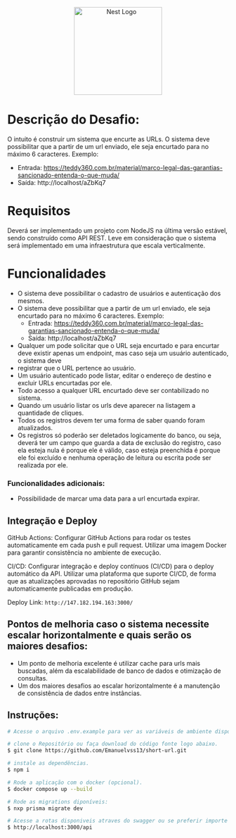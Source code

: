 <p align="center">
  <a href="http://nestjs.com/" target="blank"><img src="https://nestjs.com/img/logo-small.svg" width="200" alt="Nest Logo" /></a>
</p>

[circleci-image]: https://img.shields.io/circleci/build/github/nestjs/nest/master?token=abc123def456
[circleci-url]: https://circleci.com/gh/nestjs/nest



# Descrição do Desafio:
 O intuito é construir um sistema que encurte as URLs.
 O sistema deve possibilitar que a partir de um url enviado, ele seja encurtado para no máximo 6 caracteres. Exemplo:
  - Entrada: https://teddy360.com.br/material/marco-legal-das-garantias-sancionado-entenda-o-que-muda/
  - Saída: http://localhost/aZbKq7

# Requisitos

Deverá ser implementado um projeto com NodeJS na última versão estável, sendo construído como API REST. Leve em consideração que o sistema será implementado em uma infraestrutura que escala verticalmente.

# Funcionalidades

 - O sistema deve possibilitar o cadastro de usuários e autenticação dos mesmos.
 - O sistema deve possibilitar que a partir de um url enviado, ele seja encurtado para no máximo 6 caracteres. Exemplo:
    - Entrada: https://teddy360.com.br/material/marco-legal-das-garantias-sancionado-entenda-o-que-muda/
    - Saída: http://localhost/aZbKq7
 - Qualquer um pode solicitar que o URL seja encurtado e para encurtar deve existir apenas um endpoint, mas caso seja um usuário autenticado, o sistema deve 
 - registrar que o URL pertence ao usuário. 
 - Um usuário autenticado pode listar, editar o endereço de destino e excluir URLs encurtadas por ele.
 - Todo acesso a qualquer URL encurtado deve ser contabilizado no sistema.
 - Quando um usuário listar os urls deve aparecer na listagem a quantidade de cliques.
 - Todos os registros devem ter uma forma de saber quando foram atualizados.
 - Os registros só poderão ser deletados logicamente do banco, ou seja, deverá ter um campo que guarda a data de exclusão do registro, caso ela esteja nula é 
   porque ele é válido, caso esteja preenchida é porque ele foi excluído e nenhuma operação de leitura ou escrita pode ser realizada por ele.

### Funcionalidades adicionais:
- Possibilidade de marcar uma data para a url encurtada expirar.

## Integração e Deploy

 GitHub Actions: Configurar GitHub Actions para rodar os testes automaticamente em cada push e pull request. Utilizar uma imagem Docker para garantir consistência no ambiente de execução.

CI/CD: Configurar integração e deploy contínuos (CI/CD) para o deploy automático da API. Utilizar uma plataforma que suporte CI/CD, de forma que as atualizações aprovadas no repositório GitHub sejam automaticamente publicadas em produção.

Deploy Link: ```http://147.182.194.163:3000/```

## Pontos de melhoria caso o sistema necessite escalar horizontalmente e quais serão os maiores desafios:
 - Um ponto de melhoria excelente é utilizar cache para urls mais buscadas, além da escalabilidade de banco de 
 dados e otimização de consultas.
 - Um dos maiores desafios ao escalar horizontalmente é a manutenção de consistência de dados entre instâncias.


## Instruções:
 
```bash
# Acesse o arquivo .env.example para ver as variáveis de ambiente disponíveis.

# clone o Repositório ou faça download do código fonte logo abaixo.
$ git clone https://github.com/Emanuelvss13/short-url.git

# instale as dependências.
$ npm i

# Rode a aplicação com o docker (opcional).
$ docker compose up --build

# Rode as migrations diponíveis:
$ nxp prisma migrate dev

# Acesse a rotas disponiveis atraves do swagger ou se preferir importe o arquivo requests.json em seu insomnia:
$ http://localhost:3000/api
```
